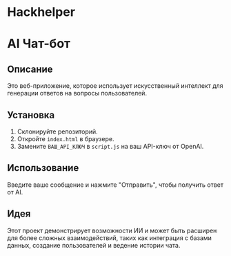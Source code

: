 # Hackhelper
# AI Чат-бот

## Описание
Это веб-приложение, которое использует искусственный интеллект для генерации ответов на вопросы пользователей.

## Установка
1. Склонируйте репозиторий.
2. Откройте `index.html` в браузере.
3. Замените `ВАШ_API_КЛЮЧ` в `script.js` на ваш API-ключ от OpenAI.

## Использование
Введите ваше сообщение и нажмите "Отправить", чтобы получить ответ от AI.

## Идея
Этот проект демонстрирует возможности ИИ и может быть расширен для более сложных взаимодействий, таких как интеграция с базами данных, создание пользователей и ведение истории чата.
